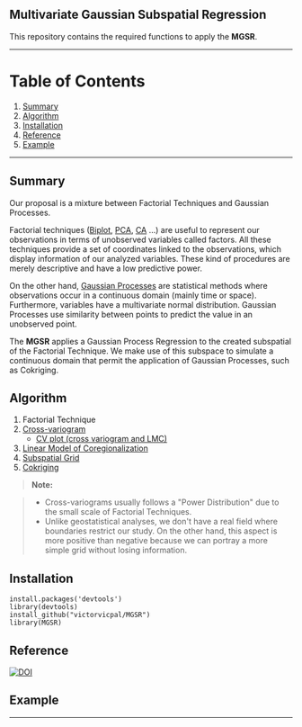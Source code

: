 ## Multivariate Gaussian Subspatial Regression

This repository contains the required functions to apply the **MGSR**. 


----------
# Table of Contents
1. [Summary](#summary)
2. [Algorithm](#algorithm)
3. [Installation](#installation)
4. [Reference](#reference)
5. [Example](#example)


-------------
## Summary

Our proposal is a mixture between Factorial Techniques and Gaussian Processes.

Factorial techniques ([Biplot](https://www.wikiwand.com/en/Biplot), [PCA](https://www.wikiwand.com/en/Principal_component_analysis), [CA](https://www.wikiwand.com/en/Correspondence_analysis) ...) are useful to represent our observations in terms of unobserved variables called factors. 
All these techniques provide a set of coordinates linked to the observations, which display information of our analyzed variables. 
These kind of procedures are merely descriptive and have a low predictive power.

On the other hand, [Gaussian Processes](https://www.wikiwand.com/en/Gaussian_process) are statistical methods where observations occur in a continuous domain (mainly time or space). 
Furthermore, variables have a multivariate normal distribution. Gaussian Processes use similarity between points to predict the value in an unobserved point.

The **MGSR** applies a Gaussian Process Regression to the created subspatial of the Factorial Technique.
We make use of this subspace to simulate a continuous domain that permit the application of Gaussian Processes, such as Cokriging.

## Algorithm

1. Factorial Technique
2. [Cross-variogram](https://github.com/victorvicpal/MGSR/blob/master/crossvariogram.R)
    * [CV plot (cross variogram and LMC)](https://github.com/victorvicpal/MGSR/blob/master/plot.crossvariogram.R)
3. [Linear Model of Coregionalization](https://github.com/victorvicpal/MGSR/blob/master/lmc.R)
4. [Subspatial Grid](https://github.com/victorvicpal/MGSR/blob/master/grid.R)
5. [Cokriging](https://github.com/victorvicpal/MGSR/blob/master/cokrig.R)

> **Note:**

> - Cross-variograms usually follows a "Power Distribution" due to the small scale of Factorial Techniques.
> - Unlike geostatistical analyses, we don't have a real field where boundaries restrict our study. On the other hand, this aspect is more positive than negative because we can portray a more simple grid without losing information.

## Installation
```
install.packages('devtools')
library(devtools)
install_github("victorvicpal/MGSR")
library(MGSR)
```

## Reference
[![DOI](https://zenodo.org/badge/76850843.svg)](https://zenodo.org/badge/latestdoi/76850843)

## Example


-------------
